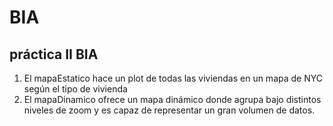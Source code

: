 # BIA
## práctica II BIA

1. El mapaEstatico hace un plot de todas las viviendas en un mapa de NYC según el tipo de vivienda
2. El mapaDinamico ofrece un mapa dinámico donde agrupa bajo distintos niveles de zoom y es capaz de representar un gran volumen de datos.
